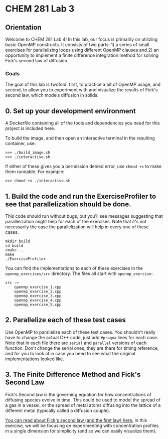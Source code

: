 # CHEM 281 Lab 3

## Orientation

Welcome to CHEM 281 Lab 4! In this lab, our focus is primarily on utilizing basic OpenMP constructs. It consists of two parts: 1) a series of small exercises for parallelizing loops using different OpenMP clauses and 2) an opportunity to implement a finite difference integration method for solving Fick's second law of diffusion.

### Goals

The goal of this lab is twofold: first, to practice a bit of OpenMP usage, and second, to allow you to experiment with and visualize the results of Fick's second law, which models diffusion in solids.

## 0. Set up your development environment

A Dockerfile containing all of the tools and dependencies you need for this project is included here.

To build the image, and then open an interactive terminal in the resulting container, use:

```
>>> ./build_image.sh
>>> ./interactive.sh
```

If either of these gives you a permission denied error, use `chmod +x` to make them runnable. For example:

```
>>> chmod +x ./interactive.sh
```

## 1. Build the code and run the ExerciseProfiler to see that parallelization should be done.

This code should run without bugs, but you'll see messages suggesting that parallelization might help for each
of the exercises. Note that it's not necessarily the case the parallelization will help in every one of these cases.

```
mkdir build
cd build
cmake ..
make
./ExerciseProfiler
```

You can find the implementations to each of these exercises in the `openmp_exercises/src` directory. The files all start with `openmp_exercise`:

```
src ->
    openmp_exercise_1.cpp
    openmp_exercise_2.cpp
    openmp_exercise_3.cpp
    openmp_exercise_4.cpp
    openmp_exercise_5.cpp
```

## 2. Parallelize each of these test cases

Use OpenMP to parallelize each of these test cases. You shouldn't really have to change the actual C++ code, just add `#pragma` lines for each case. Note that in each file there are `serial` and `parallel` versions of each function. Don't change the serial ones, they are there for timing reference, and for you to look at in case you need to see what the original implementations looked like.

## 3. The Finite Difference Method and Fick's Second Law

Fick's Second law is the governing equation for how concentrations of diffusing species evolve in time. This could be used to model the spread of a gas in a vessel, or the spread of metal atoms diffusing into the lattice of a different metal (typically called a diffusion couple).

[You can read about Fick's second law (and the first law) here.](https://en.wikipedia.org/wiki/Fick%27s_laws_of_diffusion#Fick's_second_law) In this exercise, we will be focusing on experimenting with concentration profiles in a single dimension for simplicity (and so we can easily visualize them).

